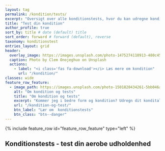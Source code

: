 ```yaml
---
layout: tag
permalink: /kondition/tests/
excerpt: "Oversigt over alle konditionstests, hvor du kan udregne kondital og iltoptagelse med vores beregnere og se om du får et bedre kondital og fremgang i træningen."
title: "Test din kondition"
author_profile: true
sort_by: title # date (default) title
sort_order: forward # forward (default), reverse
taxonomy: konditionstest
entries_layout: grid
header:
  overlay_image: https://images.unsplash.com/photo-1475274110913-480c45d0e873?ixlib=rb-1.2.1&ixid=eyJhcHBfaWQiOjEyMDd9&auto=format&fit=crop&w=1960&q=80
  caption: Photo by Clem Onojeghuo on Unsplash
  actions:
    - label: "<i class='fas fa-download'></i> Læs mere om kondition"
      url: "/kondition/"
classes: wide
feature_row_feature:
  - image_path: https://images.unsplash.com/photo-1501820434261-5bb046afcf6b?ixlib=rb-1.2.1&ixid=eyJhcHBfaWQiOjEyMDd9&auto=format&fit=crop&w=1500&q=80
    alt: "Om kondition og tests"
    title: "Om kondition og tests"
    excerpt: "Kommer jeg i bedre form og kondition? Udregn dit kondital og iltoptagelse med vores beregnere og se om du får et bedre kondital og fremgang i træningen."
    url: "/kondition-og-test/"
    btn_label: "Lær om  konditionstests"
    btn_class: "btn--danger"
---
```


{% include feature_row id="feature_row_feature" type="left" %}

## Konditionstests - test din aerobe udholdenhed
